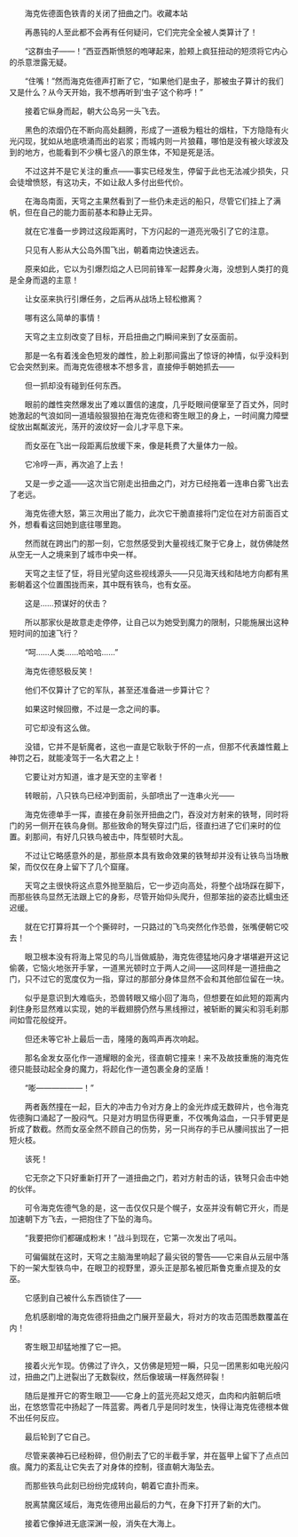 　　

　　海克佐德面色铁青的关闭了扭曲之门。收藏本站

　　再愚钝的人至此都不会再有任何疑问，它们完完全全被人类算计了！

　　“这群虫子——！”西亚西斯愤怒的咆哮起来，脸颊上疯狂扭动的短须将它内心的杀意泄露无疑。

　　“住嘴！”然而海克佐德声打断了它，“如果他们是虫子，那被虫子算计的我们又是什么？从今天开始，我不想再听到‘虫子’这个称呼！”

　　接着它纵身而起，朝大公岛另一头飞去。

　　黑色的浓烟仍在不断向高处翻腾，形成了一道极为粗壮的烟柱，下方隐隐有火光闪现，犹如从地底喷涌而出的岩浆；而城内则一片狼藉，哪怕是没有被火球波及到的地方，也能看到不少横七竖八的原生体，不知是死是活。

　　不过这并不是它关注的重点——事实已经发生，停留于此也无法减少损失，只会徒增愤怒，有这功夫，不如让敌人多付出些代价。

　　在海岛南面，天穹之主果然看到了一些仍未走远的船只，尽管它们挂上了满帆，但在自己的能力面前基本和静止无异。

　　就在它准备一步跨过这段距离时，下方闪起的一道亮光吸引了它的注意。

　　只见有人影从大公岛外围飞出，朝着南边快速远去。

　　原来如此，它以为引爆烈焰之人已同前锋军一起葬身火海，没想到人类打的竟是全身而退的主意！

　　让女巫来执行引爆任务，之后再从战场上轻松撤离？

　　哪有这么简单的事情！

　　天穹之主立刻改变了目标，开启扭曲之门瞬间来到了女巫面前。

　　那是一名有着浅金色短发的雌性，脸上刹那间露出了惊讶的神情，似乎没料到它会突然到来。而海克佐德根本不想多言，直接伸手朝她抓去——

　　但一抓却没有碰到任何东西。

　　眼前的雌性突然爆发出了难以置信的速度，几乎眨眼间便窜至了百丈外，同时她激起的气浪如同一道墙般狠狠拍在海克佐德和寄生眼卫的身上，一时间魔力障壁绽放出粼粼波光，荡开的波纹好一会儿才平息下来。

　　而女巫在飞出一段距离后放缓下来，像是耗费了大量体力一般。

　　它冷哼一声，再次追了上去！

　　又是一步之遥——这次当它刚走出扭曲之门，对方已经拖着一连串白雾飞出去了老远。

　　海克佐德大怒，第三次用出了能力，此次它干脆直接将门定位在对方前面百丈外，想看看这回她到底往哪里跑。

　　然而就在跨出门的那一刻，它忽然感受到大量视线汇聚于它身上，就仿佛陡然从空无一人之境来到了城市中央一样。

　　天穹之主怔了怔，将目光望向这些视线源头——只见海天线和陆地方向都有黑影朝着这个位置围拢而来，其中既有铁鸟，也有女巫。

　　这是……预谋好的伏击？

　　所以那家伙是故意走走停停，让自己以为她受到魔力的限制，只能施展出这种短时间的加速飞行？

　　“呵……人类……哈哈哈……”

　　海克佐德怒极反笑！

　　他们不仅算计了它的军队，甚至还准备进一步算计它？

　　如果这时候回撤，不过是一念之间的事。

　　可它却没有这么做。

　　没错，它并不是斩魔者，这也一直是它耿耿于怀的一点，但那不代表雄性戴上神罚之石，就能凌驾于一名大君之上！

　　它要让对方知道，谁才是天空的主宰者！

　　转眼前，八只铁鸟已经冲到面前，头部喷出了一连串火光——

　　海克佐德单手一挥，直接在身前张开扭曲之门，吞没对方射来的铁弩，同时将门的另一侧开在铁鸟身侧。那些致命的弩失穿过门后，径直扫进了它们来时的位置。刹那间，有好几只铁鸟被击中，阵型顿时大乱。

　　不过让它略感意外的是，那些原本具有致命效果的铁弩却并没有让铁鸟当场散架，而仅仅在身上留下了几个窟窿。

　　天穹之主很快将这点意外抛至脑后，它一步迈向高处，将整个战场踩在脚下，而那些铁鸟显然无法跟上它的身影，尽管开始仰头爬升，但那笨拙的姿态比蠕虫还迟缓。

　　就在它打算将其一个个撕碎时，一只路过的飞鸟突然化作恐兽，张嘴便朝它咬去！

　　眼卫根本没有将海上常见的鸟儿当做威胁，海克佐德猛地闪身才堪堪避开这记偷袭，它恼火地张开手掌，一道黑光顿时立于两人之间——这同样是一道扭曲之门，只不过它的宽度仅为一指，穿过的那部分身体显然不会和其他部位留在一块。

　　似乎是意识到大难临头，恐兽转眼又缩小回了海鸟，但想要在如此短的距离内刹住身形显然难以实现，她的半截翅膀仍然与黑线擦过，被斩断的翼尖和羽毛刹那间如雪花般绽开。

　　但还未等它补上最后一击，隆隆的轰鸣声再次响起。

　　那名金发女巫化作一道耀眼的金光，径直朝它撞来！来不及故技重施的海克佐德只能鼓动起全身的魔力，将起化作一道包裹全身的坚盾！

　　“嘭——————！”

　　两者轰然撞在一起，巨大的冲击力令对方身上的金光炸成无数碎片，也令海克佐德胸口涌起了一股闷气。只是对方明显伤得更重，不仅嘴角溢血，一只手臂更是折成了数截。然而女巫全然不顾自己的伤势，另一只尚存的手已从腰间拔出了一把短火枝。

　　该死！

　　它无奈之下只好重新打开了一道扭曲之门，若对方射击的话，铁弩只会击中她的伙伴。

　　可令海克佐德气急的是，这一击仅仅只是个幌子，女巫并没有朝它开火，而是加速朝下方飞去，一把抱住了下坠的海鸟。

　　“我要把你们都碾成粉末！”战斗到现在，它第一次发出了吼叫。

　　可偏偏就在这时，天穹之主脑海里响起了最尖锐的警告——它来自从云层中落下的一架大型铁鸟中，在眼卫的视野里，源头正是那名被厄斯鲁克重点提及的女巫。

　　它感到自己被什么东西锁住了——

　　危机感剧增的海克佐德将扭曲之门展开至最大，将对方的攻击范围悉数覆盖在内！

　　寄生眼卫却猛地推了它一把。

　　接着火光乍现。仿佛过了许久，又仿佛是短短一瞬，只见一团黑影如电光般闪过，扭曲之门上迸裂出了无数裂纹，然后像玻璃一样轰然碎裂！

　　随后是推开它的寄生眼卫——它身上的蓝光亮起又熄灭，血肉和内脏朝后喷出，在悠悠雪花中扬起了一阵蓝雾。两者几乎是同时发生，快得让海克佐德根本做不出任何反应。

　　最后轮到了它自己。

　　尽管来袭神石已经粉碎，但仍削去了它的半截手掌，并在盔甲上留下了点点凹痕。魔力的紊乱让它失去了对身体的控制，径直朝大海坠去。

　　而那些铁鸟此刻已纷纷完成转向，朝着它直扑而来。

　　脱离禁魔区域后，海克佐德用出最后的力气，在身下打开了新的大门。

　　接着它像掉进无底深渊一般，消失在大海上。
